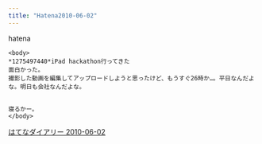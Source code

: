 ```yaml
---
title: "Hatena2010-06-02"
---
```


hatena

```
<body>
*1275497440*iPad hackathon行ってきた
面白かった。
撮影した動画を編集してアップロードしようと思ったけど、もうすぐ26時か…。平日なんだよな。明日も会社なんだよな。


寝るかー。
</body>
```


[はてなダイアリー 2010-06-02](https://nishiohirokazu.hatenadiary.org/archive/2010/06/02)